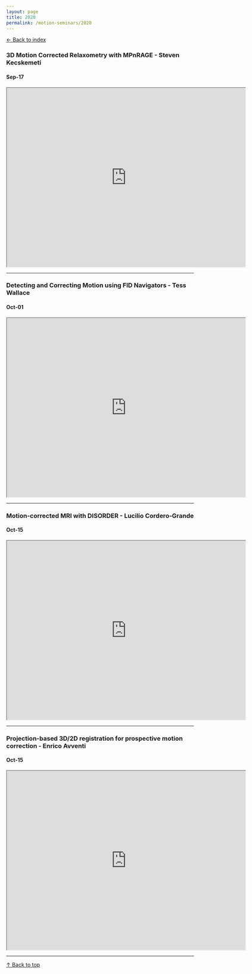 ```yaml
---
layout: page
title: 2020
permalink: /motion-seminars/2020
---
```


[← Back to index](index)

### 3D Motion Corrected Relaxometry with MPnRAGE - Steven Kecskemeti
#### Sep-17
<iframe src="https://drive.google.com/file/d/126x-H89LL7Z8k4hcj8IJZ8mn4h9HzxIp/preview" width="640" height="480" allow="autoplay"></iframe>

---

### Detecting and Correcting Motion using FID Navigators - Tess Wallace
#### Oct-01
<iframe src="https://drive.google.com/file/d/18i6zDg7fVmUPsYSL6u5TKsyNthQZacG9/preview" width="640" height="480" allow="autoplay"></iframe>

---

### Motion-corrected MRI with DISORDER - Lucilio Cordero‐Grande
#### Oct-15
<iframe src="https://drive.google.com/file/d/1ekdgghtCkzeQGGYsjO4fo8apDiPjAo2F/preview" width="640" height="480" allow="autoplay"></iframe>

---

### Projection-based 3D/2D registration for prospective motion correction - Enrico Avventi 
#### Oct-15
<iframe src="https://drive.google.com/file/d/1aa6M-i2yDf1t35HrhSsoK83od_lzNBrF/preview" width="640" height="480" allow="autoplay"></iframe>

---
[↑ Back to top](#top)
